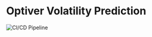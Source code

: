 # Optiver Volatility Prediction

![CI/CD Pipeline](https://github.com/yaulak/optiver_volatility_prediction/actions/workflows/train.yml/badge.svg)
